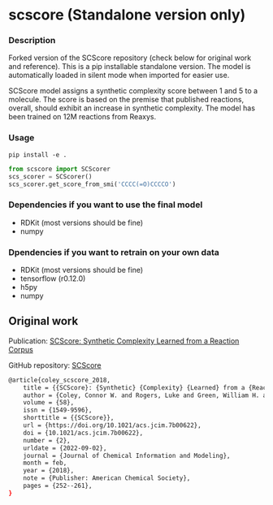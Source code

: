 # scscore (Standalone version only)

### Description
Forked version of the SCScore repository (check below for original work and reference). This is a pip installable standalone version. The model is automatically loaded in silent mode when imported for easier use.

SCScore model assigns a synthetic complexity score between 1 and 5 to a molecule. The score is based on the premise that published reactions, overall, should exhibit an increase in synthetic complexity. The model has been trained on 12M reactions from Reaxys.

### Usage
``` console
pip install -e .
```

``` python
from scscore import SCScorer
scs_scorer = SCScorer()
scs_scorer.get_score_from_smi('CCCC(=O)CCCCO')
```

### Dependencies if you want to use the final model
- RDKit (most versions should be fine)
- numpy

### Dpendencies if you want to retrain on your own data
- RDKit (most versions should be fine)
- tensorflow (r0.12.0)
- h5py
- numpy



## Original work

Publication: [SCScore: Synthetic Complexity Learned from a Reaction Corpus](https://pubs.acs.org/doi/10.1021/acs.jcim.7b00622)

GitHub repository: [SCScore](https://github.com/connorcoley/scscore)

``` bash
@article{coley_scscore_2018,
	title = {{SCScore}: {Synthetic} {Complexity} {Learned} from a {Reaction} {Corpus}},
	author = {Coley, Connor W. and Rogers, Luke and Green, William H. and Jensen, Klavs F.},
	volume = {58},
	issn = {1549-9596},
	shorttitle = {{SCScore}},
	url = {https://doi.org/10.1021/acs.jcim.7b00622},
	doi = {10.1021/acs.jcim.7b00622},
	number = {2},
	urldate = {2022-09-02},
	journal = {Journal of Chemical Information and Modeling},
	month = feb,
	year = {2018},
	note = {Publisher: American Chemical Society},
	pages = {252--261},
}
```